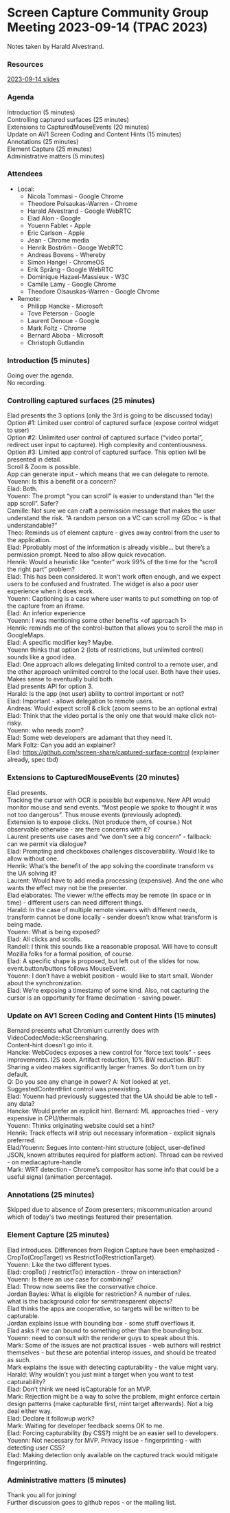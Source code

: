 # Screen Capture Community Group Meeting 2023-09-14 (TPAC 2023)

Notes taken by Harald Alvestrand.

### Resources
[2023-09-14 slides](https://docs.google.com/presentation/d/10i4HFYZ4CylpFUuoJcigfiI5uS7pK3uaseQpcYhugAY/edit?usp=sharing)  

### Agenda

Introduction (5 minutes)  
Controlling captured surfaces (25 minutes)  
Extensions to CapturedMouseEvents (20 minutes)  
Update on AV1 Screen Coding and Content Hints (15 minutes)  
Annotations (25 minutes)  
Element Capture (25 minutes)  
Administrative matters (5 minutes)  

### Attendees
* Local:
  * Nicola Tommasi - Google Chrome
  * Theodore Polsaukas-Warren - Chrome
  * Harald Alvestrand - Google WebRTC
  * Elad Alon - Google
  * Youenn Fablet - Apple
  * Eric Carlson - Apple
  * Jean - Chrome media
  * Henrik Boström - Googe WebRTC
  * Andreas Bovens - Whereby
  * Simon Hangel - ChromeOS
  * Erik Språng - Google WebRTC
  * Dominique Hazael-Massieux - W3C
  * Camille Lamy - Google Chrome
  * Theodore Olsauskas-Warren - Google Chrome
* Remote:
  * Philipp Hancke - Microsoft
  * Tove Peterson - Google
  * Laurent Denoue - Google
  * Mark Foltz - Chrome
  * Bernard Aboba - Microsoft
  * Christoph Gutlandin

### Introduction (5 minutes)
Going over the agenda.  
No recording.  

### Controlling captured surfaces (25 minutes)  
Elad presents the 3 options (only the 3rd is going to be discussed today)  
Option #1: Limited user control of captured surface (expose control widget to user)  
Option #2: Unlimited user control of captured surface (“video portal”, redirect user input to capturee). High complexity and contentiousness.  
Option #3: Limited app control of captured surface. This option iwll be presented in detail.  
Scroll & Zoom is possible.  
App can generate input - which means that we can delegate to remote.  
Youenn: Is this a benefit or a concern?  
Elad: Both.  
Youenn: The prompt “you can scroll” is easier to understand than “let the app scroll”. Safer?  
Camille: Not sure we can craft a permission message that makes the user understand the risk. “A random person on a VC can scroll my GDoc - is that understandable?”  
Theo: Reminds us of element capture - gives away control from the user to the application.  
Elad: Pprobably most of the information is already visible... but there’s a permission prompt. Need to also allow quick revocation.  
Henrik: Would a heuristic like “center” work 99% of the time for the “scroll the right part” problem?  
Elad: This has been considered. It won't work often enough, and we expect users to be confused and frustrated. The widget is also a poor user experience when it does work.  
Youenn: Captioning is a case where user wants to put something on top of the capture from an iframe. <missed details here>  
Elad: An inferior experience  
Youenn: I was mentioning some other benefits <of approach 1>  
Henrik: reminds me of the control-button that allows you to scroll the map in GoogleMaps.  
Elad: A specific modifier key? Maybe.  
Youenn thinks that option 2 (lots of restrictions, but unlimited control) sounds like a good idea.  
Elad: One approach allows delegating limited control to a remote user, and the other approach unlimited control to the local user. Both have their uses. Makes sense to eventually build both.  
Elad presents API for option 3.  
Harald: Is the app (not user) ability to control important or not?  
Elad: Important - allows delegation to remote users.  
Andreas: Would expect scroll & click (zoom seems to be an optional extra)  
Elad: Think that the video portal is the only one that would make click not-risky.  
Youenn: who needs zoom?  
Elad: Some web developers are adamant that they need it.  
Mark Foltz: Can you add an explainer?  
Elad: https://github.com/screen-share/captured-surface-control (explainer already, spec tbd)  

### Extensions to CapturedMouseEvents (20 minutes)
Elad presents.  
Tracking the cursor with OCR is possible but expensive. New API would monitor mouse and send events. “Most people we spoke to thought it was not too dangerous”. Thus mouse events (previously adopted).  
Extension is to expose clicks. (Not produce them, of course.) Not observable otherwise - are there concerns with it?  
Laurent presents use cases and “we don’t see a big concern” - fallback: can we permit via dialogue?  
Elad: Prompting and checkboxes challenges discoverability. Would like to allow without one.  
Henrik: What’s the benefit of the app solving the coordinate transform vs the UA solving it?  
Laurent: Would have to add media processing (expensive). And the one who wants the effect may not be the presenter.  
Elad elaborates: The viewer w/the effects may be remote (in space or in time) - different users can need different things.  
Harald: In the case of multiple remote viewers with different needs, transform cannot be done locally - sender doesn’t know what transform is being made.  
Youenn: What is being exposed?  
Elad: All clicks and scrolls.  
Randell: I think this sounds like a reasonable proposal. Will have to consult Mozilla folks for a formal position, of course.  
Elad: A specific shape is proposed, but left out of the slides for now. event.button/buttons follows MouseEvent.  
Youenn: I don’t have a webkit position - would like to start small. Wonder about the synchronization.  
Elad: We’re exposing a timestamp of some kind. Also, not capturing the cursor is an opportunity for frame decimation - saving power.  


### Update on AV1 Screen Coding and Content Hints (15 minutes)
Bernard presents what Chromium currently does with VideoCodecMode::kScreensharing.  
Content-hint doesn’t go into it.  
Hancke: WebCodecs exposes a new control for “force text tools” - sees improvements. I2S soon. Artifact reduction, 10% BW reduction. BUT: Sharing a video makes significantly larger frames. So don’t turn on by default.  
Q: Do you see any change in power? A: Not looked at yet.  
SuggestedContentHint control was preexisting.  
Elad: Youenn had previously suggested that the UA should be able to tell - any data?  
Hancke: Would prefer an explicit hint. Bernard: ML approaches tried - very expensive in CPU/thermals.  
Youenn: Thinks originating website could set a hint?  
Henrik: Track effects will strip out necessary information - explicit signals preferred.  
Elad/Youenn: Segues into content-hint structure (object, user-defined JSON, known attributes required for platform action). Thread can be revived - on mediacapture-handle  
Mark: WRT detection - Chrome’s compositor has some info that could be a useful signal (animation percentage).  

### Annotations (25 minutes)
Skipped due to absence of Zoom presenters; miscommunication around which of today's two meetings featured their presentation.

### Element Capture (25 minutes)
Elad introduces. Differences from Region Capture have been emphasized - CropTo(CropTarget) vs RestrictTo(RestrictionTarget).  
Youenn: Like the two different types.  
Elad: cropTo() / restrictTo() interaction - throw on interaction?  
Youenn: Is there an use case for combining?  
Elad: Throw now seems like the conservative choice.  
Jordan Bayles: What is eligible for restriction? A number of rules.  
what is the background color for semitransparent objects?  
Elad thinks the apps are cooperative, so targets will be written to be capturable.  
Jordan explains issue with bounding box - some stuff overflows it.  
Elad asks if we can bound to something other than the bounding box.  
Youenn: need to consult with the renderer guys to speak about this.  
Mark: Some of the issues are not practical issues - web authors will restrict themselves - but these are potential interop issues, and should be treated as such.  
Mark explains the issue with detecting capturability - the value might vary.  
Harald: Why wouldn’t you just mint a target when you want to test capturability?  
Elad: Don’t think we need isCapturable for an MVP.  
Mark: Rejection might be a way to solve the problem, might enforce certain design patterns (make capturable first, mint target afterwards). Not a big deal either way.  
Elad: Declare it followup work?  
Mark: Waiting for developer feedback seems OK to me.  
Elad: Forcing capturability (by CSS?) might be an easier sell to developers.  
Youenn: Not necessary for MVP. Privacy issue - fingerprinting - with detecting user CSS?  
Elad: Making detection only available on the captured track would mitigate fingerprinting.  

### Administrative matters (5 minutes)  
Thank you all for joining!  
Further discussion goes to github repos - or the mailing list.  
